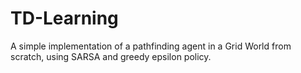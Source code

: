 # TD-Learning
A simple implementation of a pathfinding agent in a Grid World from scratch, using SARSA and greedy epsilon policy.
